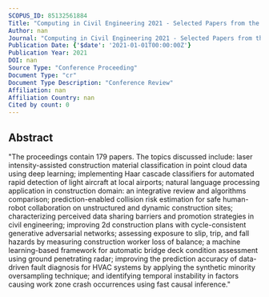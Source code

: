 ```yaml
---
SCOPUS_ID: 85132561884
Title: "Computing in Civil Engineering 2021 - Selected Papers from the ASCE International Conference on Computing in Civil Engineering 2021"
Author: nan
Journal: "Computing in Civil Engineering 2021 - Selected Papers from the ASCE International Conference on Computing in Civil Engineering 2021"
Publication Date: {'$date': '2021-01-01T00:00:00Z'}
Publication Year: 2021
DOI: nan
Source Type: "Conference Proceeding"
Document Type: "cr"
Document Type Description: "Conference Review"
Affiliation: nan
Affiliation Country: nan
Cited by count: 0
---
```


## Abstract
"The proceedings contain 179 papers. The topics discussed include: laser intensity-assisted construction material classification in point cloud data using deep learning; implementing Haar cascade classifiers for automated rapid detection of light aircraft at local airports; natural language processing application in construction domain: an integrative review and algorithms comparison; prediction-enabled collision risk estimation for safe human-robot collaboration on unstructured and dynamic construction sites; characterizing perceived data sharing barriers and promotion strategies in civil engineering; improving 2d construction plans with cycle-consistent generative adversarial networks; assessing exposure to slip, trip, and fall hazards by measuring construction worker loss of balance; a machine learning-based framework for automatic bridge deck condition assessment using ground penetrating radar; improving the prediction accuracy of data-driven fault diagnosis for HVAC systems by applying the synthetic minority oversampling technique; and identifying temporal instability in factors causing work zone crash occurrences using fast causal inference."
